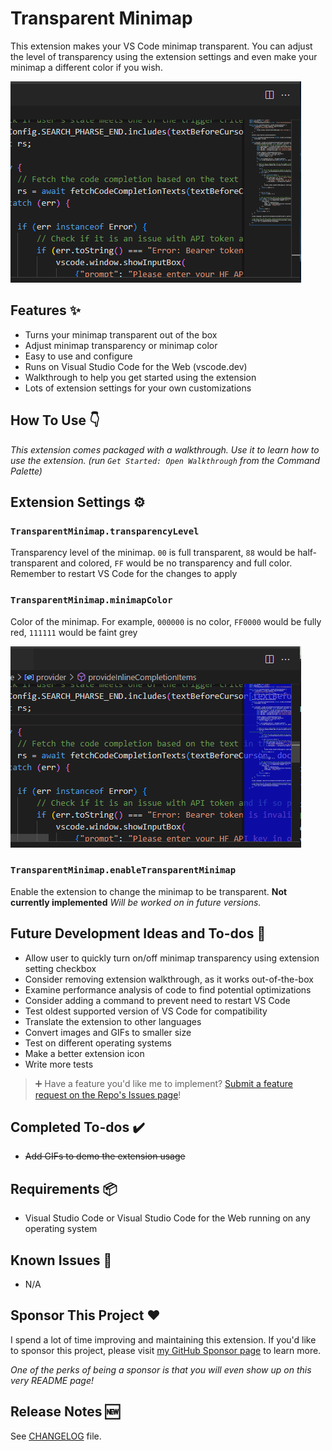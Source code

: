 # Transparent Minimap

This extension makes your VS Code minimap transparent. You can adjust the level of transparency using the extension settings and even make your minimap a different color if you wish.

![Animation of the VS Code minimap fading as its transparency increases](images/Transparent-Minimap.gif)

## Features ✨

- Turns your minimap transparent out of the box
- Adjust minimap transparency or minimap color
- Easy to use and configure
- Runs on Visual Studio Code for the Web (vscode.dev)
- Walkthrough to help you get started using the extension
- Lots of extension settings for your own customizations

## How To Use 👇

*This extension comes packaged with a walkthrough. Use it to learn how to use the extension. (run `Get Started: Open Walkthrough` from the Command Palette)*

## Extension Settings ⚙️

### `TransparentMinimap.transparencyLevel`

Transparency level of the minimap.
`00` is full transparent, `88` would be half-transparent and colored, `FF` would be no transparency and full color.
Remember to restart VS Code for the changes to apply

### `TransparentMinimap.minimapColor`

Color of the minimap.
For example, `000000` is no color, `FF0000` would be fully red, `111111` would be faint grey

![Animation of the VS Code minimap changing colors](images/Transparent-Minimap-Color.gif)

### `TransparentMinimap.enableTransparentMinimap`

Enable the extension to change the minimap to be transparent.
**Not currently implemented**
*Will be worked on in future versions.*

## Future Development Ideas and To-dos 📝

- Allow user to quickly turn on/off minimap transparency using extension setting checkbox
- Consider removing extension walkthrough, as it works out-of-the-box
- Examine performance analysis of code to find potential optimizations
- Consider adding a command to prevent need to restart VS Code
- Test oldest supported version of VS Code for compatibility
- Translate the extension to other languages
- Convert images and GIFs to smaller size
- Test on different operating systems
- Make a better extension icon
- Write more tests

> ➕ Have a feature you'd like me to implement? [Submit a feature request on the Repo's Issues page](https://github.com/BenRogersWPG/VSCode-Transparent-Minimap/issues)!

## Completed To-dos ✔️

- ~~Add GIFs to demo the extension usage~~

## Requirements 📦

- Visual Studio Code or Visual Studio Code for the Web running on any operating system

## Known Issues 🐛

- N/A

## Sponsor This Project ❤️

I spend a lot of time improving and maintaining this extension. If you'd like to sponsor this project, please visit [my GitHub Sponsor page](https://github.com/sponsors/BenRogersWPG/) to learn more.

*One of the perks of being a sponsor is that you will even show up on this very README page!*

## Release Notes 🆕

See [CHANGELOG](https://github.com/BenRogersWPG/VSCode-Transparent-Minimap/blob/master/CHANGELOG.md) file.